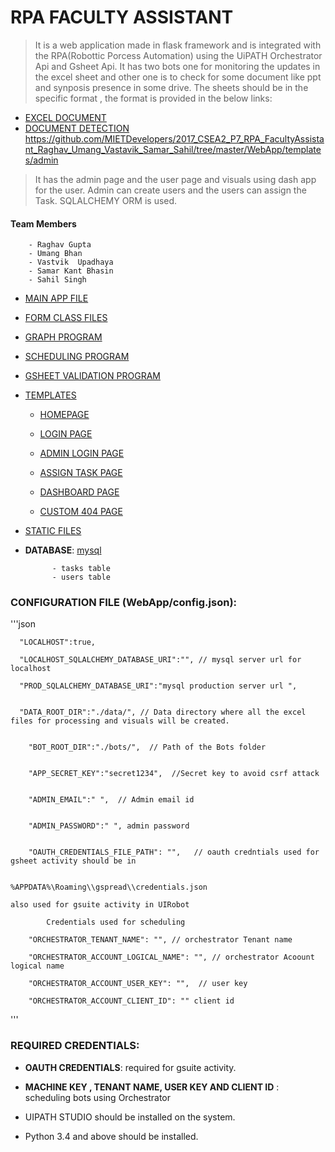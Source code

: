 # RPA FACULTY ASSISTANT

> It is a web application made in flask framework and is integrated with the RPA(Robottic Porcess Automation) using the UiPATH Orchestrator Api and Gsheet Api.
> It has two bots one for monitoring the updates in the excel sheet and other one is to check for some document like ppt and synposis presence in some drive.
> The sheets should be in the specific format , the format is provided in the below links:

- [EXCEL DOCUMENT](WebApp/static/files/template_monitor.xlsx)
- [DOCUMENT DETECTION](WebApp/static/files/template_document.xlsx)
https://github.com/MIETDevelopers/2017_CSEA2_P7_RPA_FacultyAssistant_Raghav_Umang_Vastavik_Samar_Sahil/tree/master/WebApp/templates/admin
> It has the admin page and the user page and visuals using dash app for the user.
> Admin can create users and the users can assign the Task.
> SQLALCHEMY ORM is used.

#### Team Members

        - Raghav Gupta
        - Umang Bhan
        - Vastvik  Upadhaya
        - Samar Kant Bhasin
        - Sahil Singh

- [MAIN APP FILE](WebApp/app.py)

- [FORM CLASS FILES](WebApp/forms.py)

- [GRAPH PROGRAM](WebApp/graph.py)

- [SCHEDULING PROGRAM](WebApp/apis/sched.py)

- [GSHEET VALIDATION PROGRAM](WebApp/apis/gsheet.py)

- [TEMPLATES](WebApp/templates/)

  - [HOMEPAGE](WebApp/templates/index.html)

  - [LOGIN PAGE](WebApp/templates/login.html)

  - [ADMIN LOGIN PAGE](WebApp/templates/admin/index.html)

  - [ASSIGN TASK PAGE](WebApp/templates/task.html)

  - [DASHBOARD PAGE](WebApp/templates/dashboard.html)

  - [CUSTOM 404 PAGE](WebApp/templates/404.html)

- [STATIC FILES](WebApp/static/)

- **DATABASE**: [mysql](WebApp/db)

            - tasks table
            - users table

### CONFIGURATION FILE (WebApp/config.json):

'''json

      "LOCALHOST":true,

      "LOCALHOST_SQLALCHEMY_DATABASE_URI":"", // mysql server url for localhost

      "PROD_SQLALCHEMY_DATABASE_URI":"mysql production server url ",


      "DATA_ROOT_DIR":"./data/", // Data directory where all the excel files for processing and visuals will be created.


        "BOT_ROOT_DIR":"./bots/",  // Path of the Bots folder


        "APP_SECRET_KEY":"secret1234",  //Secret key to avoid csrf attack


        "ADMIN_EMAIL":" ",  // Admin email id


        "ADMIN_PASSWORD":" ", admin password


        "OAUTH_CREDENTIALS_FILE_PATH": "",   // oauth credntials used for gsheet activity should be in

                                                                                                        %APPDATA%\Roaming\\gspread\\credentials.json
                                                                                                    also used for gsuite activity in UIRobot

            Credentials used for scheduling

        "ORCHESTRATOR_TENANT_NAME": "", // orchestrator Tenant name

        "ORCHESTRATOR_ACCOUNT_LOGICAL_NAME": "", // orchestrator Acoount logical name

        "ORCHESTRATOR_ACCOUNT_USER_KEY": "",  // user key

        "ORCHESTRATOR_ACCOUNT_CLIENT_ID": "" client id

'''

### REQUIRED CREDENTIALS:

- **OAUTH CREDENTIALS**: required for gsuite activity.
- **MACHINE KEY , TENANT NAME, USER KEY AND CLIENT ID** : scheduling bots using Orchestrator

- UIPATH STUDIO should be installed on the system.

- Python 3.4 and above should be installed.
